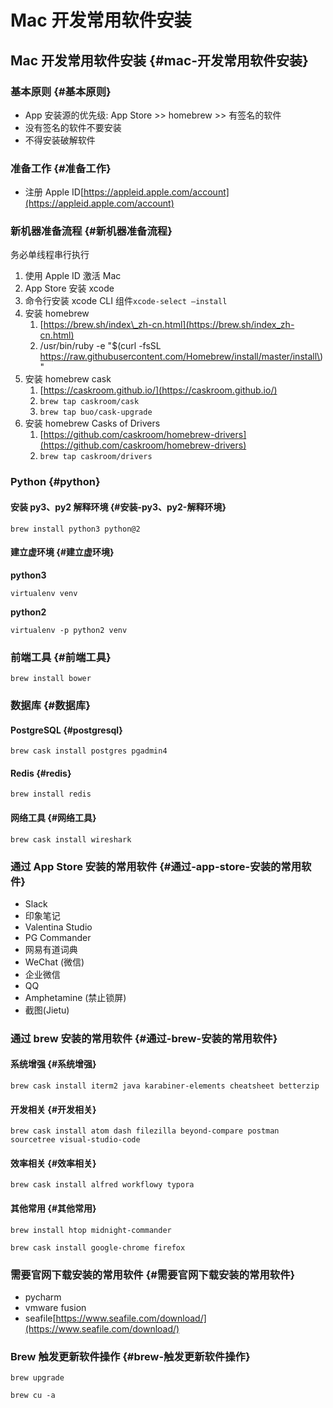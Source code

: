 # Mac 开发常用软件安装

## Mac 开发常用软件安装 {#mac-开发常用软件安装}

### 基本原则 {#基本原则}

* App 安装源的优先级: App Store &gt;&gt; homebrew &gt;&gt; 有签名的软件
* 没有签名的软件不要安装
* 不得安装破解软件

### 准备工作 {#准备工作}

* 注册 Apple ID[https://appleid.apple.com/account](https://appleid.apple.com/account)

### 新机器准备流程 {#新机器准备流程}

务必单线程串行执行

1. 使用 Apple ID 激活 Mac
2. App Store 安装 xcode
3. 命令行安装 xcode CLI 组件`xcode-select —install`
4. 安装 homebrew
   1. [https://brew.sh/index\_zh-cn.html](https://brew.sh/index_zh-cn.html)
   2. /usr/bin/ruby -e "$\(curl -fsSL https://raw.githubusercontent.com/Homebrew/install/master/install\)"
5. 安装 homebrew cask
   1. [https://caskroom.github.io/](https://caskroom.github.io/)
   2. `brew tap caskroom/cask`
   3. `brew tap buo/cask-upgrade`
6. 安装 homebrew Casks of Drivers
   1. [https://github.com/caskroom/homebrew-drivers](https://github.com/caskroom/homebrew-drivers)
   2. `brew tap caskroom/drivers`

### Python {#python}

#### 安装 py3、py2 解释环境 {#安装-py3、py2-解释环境}

`brew install python3 python@2`

#### 建立虚环境 {#建立虚环境}

**python3**

`virtualenv venv`

**python2**

`virtualenv -p python2 venv`

### 前端工具 {#前端工具}

`brew install bower`

### 数据库 {#数据库}

#### PostgreSQL {#postgresql}

`brew cask install postgres pgadmin4`

#### Redis {#redis}

`brew install redis`

#### 网络工具 {#网络工具}

`brew cask install wireshark`

### 通过 App Store 安装的常用软件 {#通过-app-store-安装的常用软件}

* Slack
* 印象笔记
* Valentina Studio
* PG Commander
* 网易有道词典
* WeChat \(微信\)
* 企业微信
* QQ
* Amphetamine \(禁止锁屏\)
* 截图\(Jietu\)

### 通过 brew 安装的常用软件 {#通过-brew-安装的常用软件}

#### 系统增强 {#系统增强}

`brew cask install iterm2 java karabiner-elements cheatsheet betterzip`

#### 开发相关 {#开发相关}

`brew cask install atom dash filezilla beyond-compare postman sourcetree visual-studio-code`

#### 效率相关 {#效率相关}

`brew cask install alfred workflowy typora`

#### 其他常用 {#其他常用}

`brew install htop midnight-commander`

`brew cask install google-chrome firefox`

### 需要官网下载安装的常用软件 {#需要官网下载安装的常用软件}

* pycharm
* vmware fusion
* seafile[https://www.seafile.com/download/](https://www.seafile.com/download/)

### Brew 触发更新软件操作 {#brew-触发更新软件操作}

`brew upgrade`

`brew cu -a`

